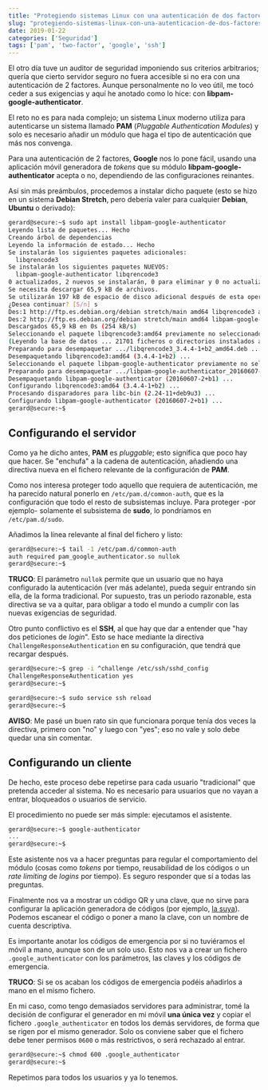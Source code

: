 ```yaml
---
title: "Protegiendo sistemas Linux con una autenticación de dos factores"
slug: "protegiendo-sistemas-linux-con-una-autenticacion-de-dos-factores"
date: 2019-01-22
categories: ['Seguridad']
tags: ['pam', 'two-factor', 'google', 'ssh']
---
```


El otro día tuve un auditor de seguridad imponiendo sus criterios arbitrarios; quería que cierto servidor seguro no fuera accesible si no era con una autenticación de 2 factores. Aunque personalmente no lo veo útil, me tocó ceder a sus exigencias y aquí he anotado como lo hice: con **libpam-google-authenticator**.<!--more-->

El reto no es para nada complejo; un sistema Linux moderno utiliza para autenticarse un sistema llamado **PAM** (*Pluggable Authentication Modules*) y solo es necesario añadir un módulo que haga el tipo de autenticación que más nos convenga.

Para una autenticación de 2 factores, **Google** nos lo pone fácil, usando una aplicación móvil generadora de *tokens* que su módulo **libpam-google-authenticator** acepta o no, dependiendo de las configuraciones reinantes.

Así sin más preámbulos, procedemos a instalar dicho paquete (esto se hizo en un sistema **Debian Stretch**, pero debería valer para cualquier **Debian**, **Ubuntu** o derivado):

```bash
gerard@secure:~$ sudo apt install libpam-google-authenticator
Leyendo lista de paquetes... Hecho
Creando árbol de dependencias
Leyendo la información de estado... Hecho
Se instalarán los siguientes paquetes adicionales:
  libqrencode3
Se instalarán los siguientes paquetes NUEVOS:
  libpam-google-authenticator libqrencode3
0 actualizados, 2 nuevos se instalarán, 0 para eliminar y 0 no actualizados.
Se necesita descargar 65,9 kB de archivos.
Se utilizarán 197 kB de espacio de disco adicional después de esta operación.
¿Desea continuar? [S/n] s
Des:1 http://ftp.es.debian.org/debian stretch/main amd64 libqrencode3 amd64 3.4.4-1+b2 [34,3 kB]
Des:2 http://ftp.es.debian.org/debian stretch/main amd64 libpam-google-authenticator amd64 20160607-2+b1 [31,6 kB]
Descargados 65,9 kB en 0s (254 kB/s)
Seleccionando el paquete libqrencode3:amd64 previamente no seleccionado.
(Leyendo la base de datos ... 21701 ficheros o directorios instalados actualmente.)
Preparando para desempaquetar .../libqrencode3_3.4.4-1+b2_amd64.deb ...
Desempaquetando libqrencode3:amd64 (3.4.4-1+b2) ...
Seleccionando el paquete libpam-google-authenticator previamente no seleccionado.
Preparando para desempaquetar .../libpam-google-authenticator_20160607-2+b1_amd64.deb ...
Desempaquetando libpam-google-authenticator (20160607-2+b1) ...
Configurando libqrencode3:amd64 (3.4.4-1+b2) ...
Procesando disparadores para libc-bin (2.24-11+deb9u3) ...
Configurando libpam-google-authenticator (20160607-2+b1) ...
gerard@secure:~$
```

## Configurando el servidor

Como ya he dicho antes, **PAM** es *pluggable*; esto significa que poco hay que hacer. Se "enchufa" a la cadena de autenticación, añadiendo una directiva nueva en el fichero relevante de la configuración de **PAM**.

Como nos interesa proteger todo aquello que requiera de autenticación, me ha parecido natural ponerlo en `/etc/pam.d/common-auth`, que es la configuración que todo el resto de subsistemas incluye. Para proteger -por ejemplo- solamente el subsistema de **sudo**, lo pondríamos en `/etc/pam.d/sudo`.

Añadimos la línea relevante al final del fichero y listo:

```bash
gerard@secure:~$ tail -1 /etc/pam.d/common-auth
auth required pam_google_authenticator.so nullok
gerard@secure:~$
```

**TRUCO**: El parámetro `nullok` permite que un usuario que no haya configurado la autenticación (ver más adelante), pueda seguir entrando sin ella, de la forma tradicional. Por supuesto, tras un periodo razonable, esta directiva se va a quitar, para obligar a todo el mundo a cumplir con las nuevas exigencias de seguridad.

Otro punto conflictivo es el **SSH**, al que hay que dar a entender que "hay dos peticiones de *login*". Esto se hace mediante la directiva `ChallengeResponseAuthentication` en su configuración, que tendrá que recargar después.

```bash
gerard@secure:~$ grep -i ^challenge /etc/ssh/sshd_config
ChallengeResponseAuthentication yes
gerard@secure:~$
```

```bash
gerard@secure:~$ sudo service ssh reload
gerard@secure:~$
```

**AVISO**: Me pasé un buen rato sin que funcionara porque tenía dos veces la directiva, primero con "no" y luego con "yes"; eso no vale y solo debe quedar una sin comentar.

## Configurando un cliente

De hecho, este proceso debe repetirse para cada usuario "tradicional" que pretenda acceder al sistema. No es necesario para usuarios que no vayan a entrar, bloqueados o usuarios de servicio.

El procedimiento no puede ser más simple: ejecutamos el asistente.

```bash
gerard@secure:~$ google-authenticator
...
gerard@secure:~$
```

Este asistente nos va a hacer preguntas para regular el comportamiento del módulo (cosas como *tokens* por tiempo, reusabilidad de los códigos o un *rate limiting* de *logins* por tiempo). Es seguro responder que sí a todas las preguntas.

Finalmente nos va a mostrar un código QR y una clave, que no sirve para configurar la aplicación generadora de códigos (por ejemplo, [la suya](https://play.google.com/store/apps/details?id=com.google.android.apps.authenticator2&hl=es)). Podemos escanear el código o poner a mano la clave, con un nombre de cuenta descriptiva.

Es importante anotar los códigos de emergencia por si no tuviéramos el móvil a mano, aunque son de un solo uso. Esto nos va a crear un fichero `.google_authenticator` con los parámetros, las claves y los códigos de emergencia.

**TRUCO**: Si se os acaban los códigos de emergencia podéis añadirlos a mano en el mismo fichero.

En mi caso, como tengo demasiados servidores para administrar, tomé la decisión de configurar el generador en mi móvil **una única vez** y copiar el fichero `.google_authenticator` en todos los demás servidores, de forma que se rigen por el mismo generador. Solo os conviene saber que el fichero debe tener permisos `0600` o más restrictivos, o será rechazado al entrar.


```bash
gerard@secure:~$ chmod 600 .google_authenticator
gerard@secure:~$
```

Repetimos para todos los usuarios y ya lo tenemos.
